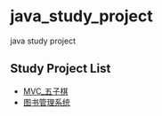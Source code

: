 # java_study_project
  java study project

## Study Project List

- [MVC_五子棋](/MVC_Reversi)
- [图书管理系统](/LibraryManagerSystem)